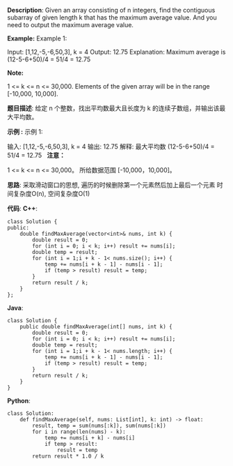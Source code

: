 __Description__:
Given an array consisting of n integers, find the contiguous subarray of given length k that has the maximum average value. And you need to output the maximum average value.

__Example:__
Example 1:

Input: [1,12,-5,-6,50,3], k = 4
Output: 12.75
Explanation: Maximum average is (12-5-6+50)/4 = 51/4 = 12.75

__Note:__

1 <= k <= n <= 30,000.
Elements of the given array will be in the range [-10,000, 10,000].

__题目描述__:
给定 n 个整数，找出平均数最大且长度为 k 的连续子数组，并输出该最大平均数。

__示例 :__
示例 1:

输入: [1,12,-5,-6,50,3], k = 4
输出: 12.75
解释: 最大平均数 (12-5-6+50)/4 = 51/4 = 12.75
 
__注意：__

1 <= k <= n <= 30,000。
所给数据范围 [-10,000，10,000]。

__思路__:
采取滑动窗口的思想, 遍历的时候删除第一个元素然后加上最后一个元素
时间复杂度O(n), 空间复杂度O(1)

__代码__:
__C++__:
```
class Solution {
public:
    double findMaxAverage(vector<int>& nums, int k) {
        double result = 0;
        for (int i = 0; i < k; i++) result += nums[i];
        double temp = result;
        for (int i = 1;i + k - 1< nums.size(); i++) {
            temp += nums[i + k - 1] - nums[i - 1];
            if (temp > result) result = temp;
        }
        return result / k;
    }
};
```

__Java__:
```
class Solution {
    public double findMaxAverage(int[] nums, int k) {
        double result = 0;
        for (int i = 0; i < k; i++) result += nums[i];
        double temp = result;
        for (int i = 1;i + k - 1< nums.length; i++) {
            temp += nums[i + k - 1] - nums[i - 1];
            if (temp > result) result = temp;
        }
        return result / k;
    }
}
```

__Python__:
```
class Solution:
    def findMaxAverage(self, nums: List[int], k: int) -> float:
        result, temp = sum(nums[:k]), sum(nums[:k])
        for i in range(len(nums) - k):
            temp += nums[i + k] - nums[i]
            if temp > result:
                result = temp
        return result * 1.0 / k
```